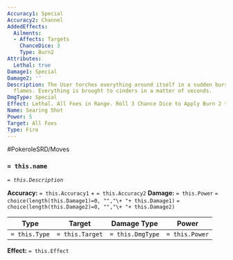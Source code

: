 ```yaml
---
Accuracy1: Special
Accuracy2: Channel
AddedEffects:
  Ailments:
  - Affects: Targets
    ChanceDice: 3
    Type: Burn2
Attributes:
  Lethal: true
Damage1: Special
Damage2: ''
Description: The User torches everything around itself in a sudden burst of scarlet
  flames. Everything is brought to cinders in a matter of seconds.
DmgType: Special
Effect: Lethal. All Foes in Range. Roll 3 Chance Dice to Apply Burn 2 those Affected.
Name: Searing Shot
Power: 5
Target: All Foes
Type: Fire
---
```


#PokeroleSRD/Moves

### `= this.name` 
*`= this.Description`*

**Accuracy:** `= this.Accuracy1` + `= this.Accuracy2`
**Damage:** `= this.Power` `= choice(length(this.Damage1)=0, "","\+ "+ this.Damage1)` `= choice(length(this.Damage2)=0, "","\+ "+ this.Damage2)`

| Type          | Target          | Damage Type          | Power          |
| ------------- | --------------- | ---------------- | -------------- |
| `= this.Type` | `= this.Target` | `= this.DmgType` | `= this.Power` | 

**Effect:** `= this.Effect`